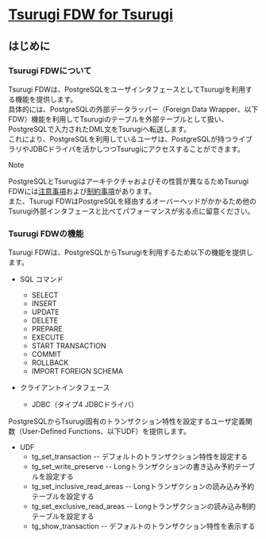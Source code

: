 # [Tsurugi FDW for Tsurugi](./tsurugi_fdw.md)

## はじめに

### Tsurugi FDWについて

Tsurugi FDWは、PostgreSQLをユーザインタフェースとしてTsurugiを利用する機能を提供します。  
具体的には、PostgreSQLの外部データラッパー（Foreign Data Wrapper、以下FDW）機能を利用してTsurugiのテーブルを外部テーブルとして扱い、PostgreSQLで入力されたDML文をTsurugiへ転送します。  
これにより、PostgreSQLを利用しているユーザは、PostgreSQLが持つライブラリやJDBCドライバを活かしつつTsurugiにアクセスすることができます。  

> [!NOTE]
> PostgreSQLとTsurugiはアーキテクチャおよびその性質が異なるためTsurugi FDWには[注意事項](./appendixes.md#注意事項)および[制約事項](./appendixes.md#制約事項)があります。  
> また、Tsurugi FDWはPostgreSQLを経由するオーバーヘッドがかかるため他のTsurugi外部インタフェースと比べてパフォーマンスが劣る点に留意ください。

### Tsurugi FDWの機能

Tsurugi FDWは、PostgreSQLからTsurugiを利用するため以下の機能を提供します。

- SQL コマンド
  - SELECT
  - INSERT
  - UPDATE
  - DELETE
  - PREPARE
  - EXECUTE
  - START TRANSACTION
  - COMMIT
  - ROLLBACK
  - IMPORT FOREIGN SCHEMA

- クライアントインタフェース
  - JDBC（タイプ4 JDBCドライバ）

PostgreSQLからTsurugi固有のトランザクション特性を設定するユーザ定義関数（User-Defined Functions、以下UDF）を提供します。

- UDF
  - tg_set_transaction -- デフォルトのトランザクション特性を設定する
  - tg_set_write_preserve -- Longトランザクションの書き込み予約テーブルを設定する
  - tg_set_inclusive_read_areas -- Longトランザクションの読み込み予約テーブルを設定する
  - tg_set_exclusive_read_areas -- Longトランザクションの読み込み制約テーブルを設定する
  - tg_show_transaction -- デフォルトのトランザクション特性を表示する
